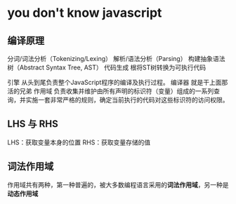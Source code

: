 # you don't know javascript

## 编译原理

分词/词法分析（Tokenizing/Lexing）
解析/语法分析（Parsing）
  构建抽象语法树（Abstract Syntax Tree, AST）
代码生成
  根将ST树转换为可执行代码

引擎
  从头到尾负责整个JavaScript程序的编译及执行过程。
编译器
  就是干上面那活的兄弟
作用域
  负责收集并维护由所有声明的标识符（变量）组成的一系列查询，并实施一套非常严格的规则，确定当前执行的代码对这些标识符的访问权限。

## LHS 与 RHS

LHS：获取变量本身的位置
RHS：获取变量存储的值

## 词法作用域

作用域共有两种，第一种普遍的，被大多数编程语言采用的**词法作用域**，另一种是**动态作用域**
